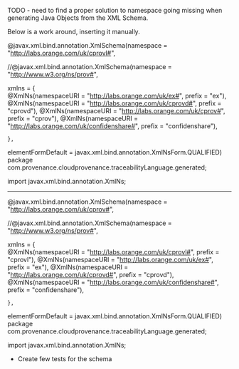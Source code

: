 TODO - need to find a proper solution to namespace going missing when generating Java Objects from the XML Schema.

Below is a work around, inserting it manually. 

@javax.xml.bind.annotation.XmlSchema(namespace = "http://labs.orange.com/uk/cprovl#",

//@javax.xml.bind.annotation.XmlSchema(namespace = "http://www.w3.org/ns/prov#",

xmlns = {   
	    @XmlNs(namespaceURI = "http://labs.orange.com/uk/ex#", prefix = "ex"),
	   @XmlNs(namespaceURI = "http://labs.orange.com/uk/cprovd#", prefix = "cprovd"),
	    @XmlNs(namespaceURI = "http://labs.orange.com/uk/cprov#", prefix = "cprov"),
	    @XmlNs(namespaceURI = "http://labs.orange.com/uk/confidenshare#", prefix = "confidenshare"),
	     
	},
 elementFormDefault = javax.xml.bind.annotation.XmlNsForm.QUALIFIED)
package com.provenance.cloudprovenance.traceabilityLanguage.generated;

import javax.xml.bind.annotation.XmlNs;



--------

@javax.xml.bind.annotation.XmlSchema(namespace = "http://labs.orange.com/uk/cprov#",

//@javax.xml.bind.annotation.XmlSchema(namespace = "http://www.w3.org/ns/prov#",

xmlns = {   
		@XmlNs(namespaceURI = "http://labs.orange.com/uk/cprovl#", prefix = "cprovl"),
		@XmlNs(namespaceURI = "http://labs.orange.com/uk/ex#", prefix = "ex"),
	   @XmlNs(namespaceURI = "http://labs.orange.com/uk/cprovd#", prefix = "cprovd"),
	    @XmlNs(namespaceURI = "http://labs.orange.com/uk/confidenshare#", prefix = "confidenshare"),
	     
	},
 elementFormDefault = javax.xml.bind.annotation.XmlNsForm.QUALIFIED)
package com.provenance.cloudprovenance.traceabilityLanguage.generated;

import javax.xml.bind.annotation.XmlNs;


- Create few tests for the schema



